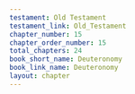 ```yaml
---
testament: Old Testament
testament_link: Old_Testament
chapter_number: 15
chapter_order_number: 15
total_chapters: 24
book_short_name: Deuteronomy
book_link_name: Deuteronomy
layout: chapter
---
```


